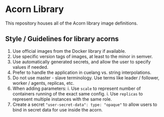 # Acorn Library

This repository houses all of the Acorn library image definitions.

## Style / Guidelines for library acorns

1. Use official images from the Docker library if available.
1. Use specific version tags of images, at least to the minor in semver.
1. Use automatically generated secrets, and allow the user to specify values if needed.
1. Prefer to handle the application in cuelang vs. string interpolations.
1. Do not use master - slave terminology.  Use terms like leader / follower, worker / agents, replicas, etc.
1. When adding parameters:
      i. Use `scale` to represent number of containers running of the exact same config.
      i. Use `replicas` to represent multiple instances with the same role.
1. Create a secret `"user-secret-data": type: "opaque"` to allow users to bind in secret data for use inside the acorn.
